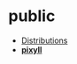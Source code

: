 <!-- generated by markdown-notes-tree -->

# public

<!-- optional markdown-notes-tree directory description starts here -->

<!-- optional markdown-notes-tree directory description ends here -->

- [Distributions](Distributions.md)
- [**pixyll**](pixyll)
